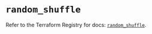 # `random_shuffle`

Refer to the Terraform Registry for docs: [`random_shuffle`](https://registry.terraform.io/providers/hashicorp/random/3.5.1/docs/resources/shuffle).
